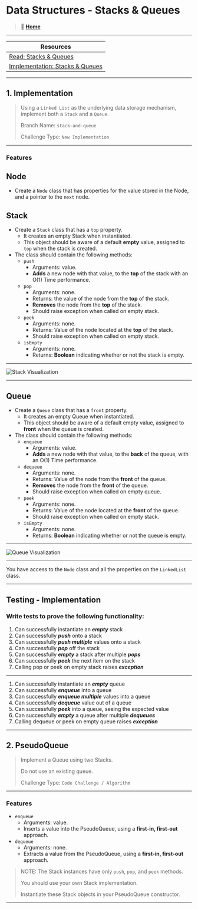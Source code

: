 # Data Structures - Stacks & Queues

> 🏡 **[**Home**](../../README.md)**

---

| Resources |
|---|
| [Read: Stacks & Queues](https://bit.ly/3CHNTBv) |
| [Implementation: Stacks & Queues](https://bit.ly/3fFRhna) |

---

## 1. Implementation

> Using a `Linked List` as the underlying data storage mechanism, implement both a `Stack` and a `Queue`.
>
> Branch Name: `stack-and-queue`
>
> Challenge Type: `New Implementation`

---

### Features

## **Node**

- Create a `Node` class that has properties for the value stored in the Node, and a pointer to the `next` node.

## **Stack**

- Create a `Stack` class that has a `top` property.
  - It creates an empty Stack when instantiated.
  - This object should be aware of a default **empty** value, assigned to `top` when the stack is created.
- The class should contain the following methods:
  - `push`
    - Arguments: value.
    - **Adds** a new node with that value, to the **top** of the stack with an O(1) Time performance.
  - `pop`
    - Arguments: none.
    - Returns: the value of the node from the **top** of the stack.
    - **Removes** the node from the **top** of the stack.
    - Should raise exception when called on empty stack.
  - `peek`
    - Arguments: none.
    - Returns: Value of the node located at the **top** of the stack.
    - Should raise exception when called on empty stack.
  - `isEmpty`
    - Arguments: none.
    - Returns: **Boolean** indicating whether or not the stack is empty.

---

![Stack Visualization](https://bit.ly/3SjElAW)

---

## **Queue**

- Create a `Queue` class that has a `front` property.
  - It creates an empty Queue when instantiated.
  - This object should be aware of a default empty value, assigned to **front** when the queue is created.
- The class should contain the following methods:
  - `enqueue`
    - Arguments: value.
    - **Adds** a new node with that value, to the **back** of the queue, with an O(1) Time performance.
  - `dequeue`
    - Arguments: none.
    - Returns: Value of the node from the **front** of the queue.
    - **Removes** the node from the **front** of the queue.
    - Should raise exception when called on empty queue.
  - `peek`
    - Arguments: none.
    - Returns: Value of the node located at the **front** of the queue.
    - Should raise exception when called on empty stack.
  - `isEmpty`
    - Arguments: none.
    - Returns: **Boolean** indicating whether or not the queue is empty.

---

![Queue Visualization](https://bit.ly/3gbDHYU)

---

You have access to the `Node` class and all the properties on the `LinkedList` class.

---

## Testing - Implementation

### Write tests to prove the following functionality:

1. Can successfully instantiate an ***empty*** stack
2. Can successfully ***push*** onto a stack
3. Can successfully ***push multiple*** values onto a stack
4. Can successfully ***pop*** off the stack
5. Can successfully ***empty*** a stack after multiple ***pops***
6. Can successfully ***peek*** the next item on the stack
7. Calling pop or peek on empty stack raises ***exception***

---

1. Can successfully instantiate an ***empty*** queue
2. Can successfully ***enqueue*** into a queue
3. Can successfully ***enqueue multiple*** values into a queue
4. Can successfully ***dequeue*** value out of a queue
5. Can successfully ***peek*** into a queue, seeing the expected value
6. Can successfully ***empty*** a queue after multiple ***dequeues***
7. Calling dequeue or peek on empty queue raises ***exception***

---

## 2. **PseudoQueue**

> Implement a Queue using two Stacks.
>
> Do not use an existing queue.
>
> Challenge Type: `Code Challenge / Algorithm`

---

### Features

- `enqueue`
  - Arguments: value.
  - Inserts a value into the PseudoQueue, using a **first-in, first-out** approach.
- `dequeue`
  - Arguments: none.
  - Extracts a value from the PseudoQueue, using a **first-in, first-out** approach.

> NOTE: The Stack instances have only `push`, `pop`, and `peek` methods.
>
> You should use your own Stack implementation.
>
> Instantiate these Stack objects in your PseudoQueue constructor.

---
